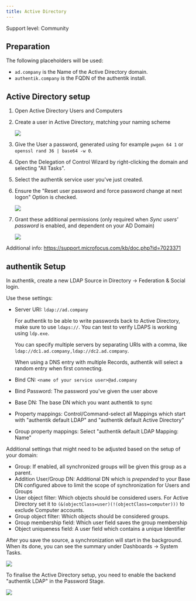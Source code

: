 ```yaml
---
title: Active Directory
---
```


<span class="badge badge--secondary">Support level: Community</span>

## Preparation

The following placeholders will be used:

-   `ad.company` is the Name of the Active Directory domain.
-   `authentik.company` is the FQDN of the authentik install.

## Active Directory setup

1. Open Active Directory Users and Computers

2. Create a user in Active Directory, matching your naming scheme

    ![](../../users-sources/sources/directory-sync/active-directory/01_user_create.png)

3. Give the User a password, generated using for example `pwgen 64 1` or `openssl rand 36 | base64 -w 0`.

4. Open the Delegation of Control Wizard by right-clicking the domain and selecting "All Tasks".

5. Select the authentik service user you've just created.

6. Ensure the "Reset user password and force password change at next logon" Option is checked.

    ![](../../users-sources/sources/directory-sync/active-directory/02_delegate.png)

7. Grant these additional permissions (only required when _Sync users' password_ is enabled, and dependent on your AD Domain)

    ![](../../users-sources/sources/directory-sync/active-directory/03_additional_perms.png)

Additional info: https://support.microfocus.com/kb/doc.php?id=7023371

## authentik Setup

In authentik, create a new LDAP Source in Directory -> Federation & Social login.

Use these settings:

-   Server URI: `ldap://ad.company`

    For authentik to be able to write passwords back to Active Directory, make sure to use `ldaps://`. You can test to verify LDAPS is working using `ldp.exe`.

    You can specify multiple servers by separating URIs with a comma, like `ldap://dc1.ad.company,ldap://dc2.ad.company`.

    When using a DNS entry with multiple Records, authentik will select a random entry when first connecting.

-   Bind CN: `<name of your service user>@ad.company`
-   Bind Password: The password you've given the user above
-   Base DN: The base DN which you want authentik to sync
-   Property mappings: Control/Command-select all Mappings which start with "authentik default LDAP" and "authentik default Active Directory"
-   Group property mappings: Select "authentik default LDAP Mapping: Name"

Additional settings that might need to be adjusted based on the setup of your domain:

-   Group: If enabled, all synchronized groups will be given this group as a parent.
-   Addition User/Group DN: Additional DN which is _prepended_ to your Base DN configured above to limit the scope of synchronization for Users and Groups
-   User object filter: Which objects should be considered users. For Active Directory set it to `(&(objectClass=user)(!(objectClass=computer)))` to exclude Computer accounts.
-   Group object filter: Which objects should be considered groups.
-   Group membership field: Which user field saves the group membership
-   Object uniqueness field: A user field which contains a unique Identifier

After you save the source, a synchronization will start in the background. When its done, you can see the summary under Dashboards -> System Tasks.

![](../../users-sources/sources/directory-sync/active-directory/03_additional_perms.png)

To finalise the Active Directory setup, you need to enable the backend "authentik LDAP" in the Password Stage.

![](../../users-sources/sources/directory-sync/active-directory/11_ak_stage.png)
